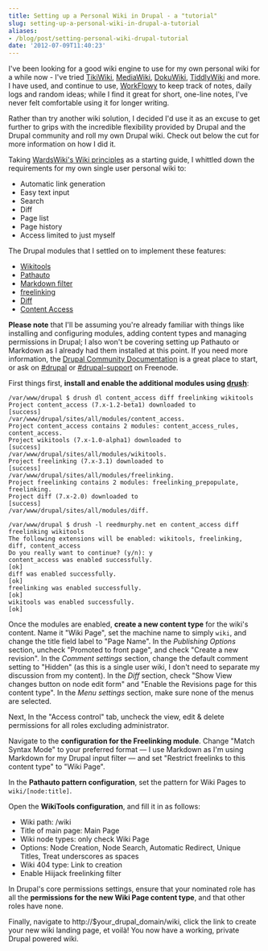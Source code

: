 ```yaml
---
title: Setting up a Personal Wiki in Drupal - a "tutorial"
slug: setting-up-a-personal-wiki-in-drupal-a-tutorial
aliases:
- /blog/post/setting-personal-wiki-drupal-tutorial
date: '2012-07-09T11:40:23'
---
```


I've been looking for a good wiki engine to use for my own personal wiki for a while now - I've tried [TikiWiki](http://info.tiki.org/tiki-index.php), [MediaWiki](http://www.mediawiki.org/wiki/MediaWiki), [DokuWiki](http://www.splitbrain.org/projects/dokuwiki), [TiddlyWiki](http://www.tiddlywiki.com/) and more. I have used, and continue to use, [WorkFlowy](https://workflowy.com/?ref=3d658d) to keep track of notes, daily logs and random ideas; while I find it great for short, one-line notes, I've never felt comfortable using it for longer writing.

Rather than try another wiki solution, I decided I'd use it as an excuse to get further to grips with the incredible flexibility provided by Drupal and the Drupal community and roll my own Drupal wiki. Check out below the cut for more information on how I did it.

<!--more-->

Taking [WardsWiki's Wiki principles](http://c2.com/cgi/wiki?WikiPrinciples) as a starting guide, I whittled down the requirements for my own single user personal wiki to:

* Automatic link generation
* Easy text input
* Search
* Diff
* Page list
* Page history
* Access limited to just myself

The Drupal modules that I settled on to implement these features:

* [Wikitools](http://drupal.org/project/wikitools)
* [Pathauto](http://drupal.org/project/pathauto)
* [Markdown filter](http://drupal.org/project/markdown)
* [freelinking](http://drupal.org/project/freelinking)
* [Diff](http://drupal.org/project/diff)
* [Content Access](http://drupal.org/project/content_access)

**Please note** that I'll be assuming you're already familiar with things like installing and configuring modules, adding content types and managing permissions in Drupal; I also won't be covering setting up Pathauto or Markdown as I already had them installed at this point. If you need more information, the [Drupal Community Documentation](http://drupal.org/documentation) is a great place to start, or ask on [#drupal](irc://irc.freenode.net/drupal) or [#drupal-support](irc://irc.freenode.net/drupal-support) on Freenode.

First things first, **install and enable the additional modules using [drush](http://drupal.org/project/drush)**:

    /var/www/drupal $ drush dl content_access diff freelinking wikitools
    Project content_access (7.x-1.2-beta1) downloaded to                         [success]
    /var/www/drupal/sites/all/modules/content_access.
    Project content_access contains 2 modules: content_access_rules, content_access.
    Project wikitools (7.x-1.0-alpha1) downloaded to                             [success]
    /var/www/drupal/sites/all/modules/wikitools.
    Project freelinking (7.x-3.1) downloaded to                                  [success]
    /var/www/drupal/sites/all/modules/freelinking.
    Project freelinking contains 2 modules: freelinking_prepopulate, freelinking.
    Project diff (7.x-2.0) downloaded to                                         [success]
    /var/www/drupal/sites/all/modules/diff.

    /var/www/drupal $ drush -l reedmurphy.net en content_access diff freelinking wikitools
    The following extensions will be enabled: wikitools, freelinking, diff, content_access
    Do you really want to continue? (y/n): y
    content_access was enabled successfully.                                          [ok]
    diff was enabled successfully.                                                    [ok]
    freelinking was enabled successfully.                                             [ok]
    wikitools was enabled successfully.                                               [ok]

Once the modules are enabled, **create a new content type** for the wiki's content. Name it "Wiki Page", set the machine name to simply `wiki`, and change the title field label to "Page Name". In the *Publishing Options* section, uncheck "Promoted to front page", and check "Create a new revision". In the *Comment settings* section, change the default comment setting to "Hidden" (as this is a single user wiki, I don't need to separate my discussion from my content). In the *Diff* section, check "Show View changes button on node edit form" and "Enable the Revisions page for this content type". In the *Menu settings* section, make sure none of the menus are selected.

Next, In the "Access control" tab, uncheck the view, edit & delete permissions for all roles excluding administrator.

Navigate to the **configuration for the Freelinking module**. Change "Match Syntax Mode" to your preferred format &mdash; I use Markdown as I'm using Markdown for my Drupal input filter &mdash; and set "Restrict freelinks to this content type" to "Wiki Page".

In the **Pathauto pattern configuration**, set the pattern for Wiki Pages to `wiki/[node:title]`.

Open the **WikiTools configuration**, and fill it in as follows:

* Wiki path: /wiki
* Title of main page: Main Page
* Wiki node types: only check Wiki Page
* Options: Node Creation, Node Search, Automatic Redirect, Unique Titles, Treat underscores as spaces
* Wiki 404 type: Link to creation
* Enable Hiijack freelinking filter

In Drupal's core permissions settings, ensure that your nominated role has all the **permissions for the new Wiki Page content type**, and that other roles have none.

Finally, navigate to http://$your_drupal_domain/wiki, click the link to create your new wiki landing page, et voilà! You now have a working, private Drupal powered wiki.
